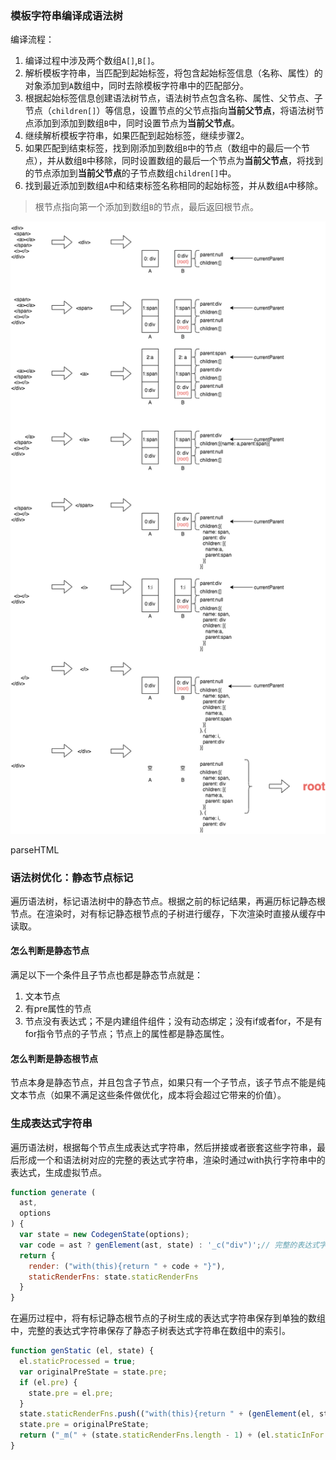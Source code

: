 ### 模板字符串编译成语法树

编译流程：

1. 编译过程中涉及两个数组`A[]`,`B[]`。
2. 解析模板字符串，当匹配到起始标签，将包含起始标签信息（名称、属性）的对象添加到`A`数组中，同时去除模板字符串中的匹配部分。
3. 根据起始标签信息创建语法树节点，语法树节点包含名称、属性、父节点、子节点（`children[]`）等信息，设置节点的父节点指向**当前父节点**，将语法树节点添加到添加到数组`B`中，同时设置节点为**当前父节点**。
4. 继续解析模板字符串，如果匹配到起始标签，继续步骤2。
5. 如果匹配到结束标签，找到刚添加到数组`B`中的节点（数组中的最后一个节点），并从数组`B`中移除，同时设置数组的最后一个节点为**当前父节点**，将找到的节点添加到**当前父节点**的子节点数组`children[]`中。
6. 找到最近添加到数组`A`中和结束标签名称相同的起始标签，并从数组`A`中移除。

> 根节点指向第一个添加到数组`B`的节点，最后返回根节点。

![模板字符串编译成语法树的示意图](./模板字符串编译成语法树.png)

parseHTML

### 语法树优化：静态节点标记

遍历语法树，标记语法树中的静态节点。根据之前的标记结果，再遍历标记静态根节点。在渲染时，对有标记静态根节点的子树进行缓存，下次渲染时直接从缓存中读取。

#### 怎么判断是静态节点

满足以下一个条件且子节点也都是静态节点就是：

1. 文本节点
2. 有pre属性的节点
3. 节点没有表达式；不是内建组件组件；没有动态绑定；没有if或者for，不是有for指令节点的子节点；节点上的属性都是静态属性。


#### 怎么判断是静态根节点

节点本身是静态节点，并且包含子节点，如果只有一个子节点，该子节点不能是纯文本节点（如果不满足这些条件做优化，成本将会超过它带来的价值）。


### 生成表达式字符串

遍历语法树，根据每个节点生成表达式字符串，然后拼接或者嵌套这些字符串，最后形成一个和语法树对应的完整的表达式字符串，渲染时通过with执行字符串中的表达式，生成虚拟节点。


```javascript
function generate (
  ast,
  options
) {
  var state = new CodegenState(options);
  var code = ast ? genElement(ast, state) : '_c("div")';// 完整的表达式字符串
  return {
    render: ("with(this){return " + code + "}"),
    staticRenderFns: state.staticRenderFns
  }
}
```

在遍历过程中，将有标记静态根节点的子树生成的表达式字符串保存到单独的数组中，完整的表达式字符串保存了静态子树表达式字符串在数组中的索引。

```javascript
function genStatic (el, state) {
  el.staticProcessed = true;
  var originalPreState = state.pre;
  if (el.pre) {
    state.pre = el.pre;
  }
  state.staticRenderFns.push(("with(this){return " + (genElement(el, state)) + "}"));
  state.pre = originalPreState;
  return ("_m(" + (state.staticRenderFns.length - 1) + (el.staticInFor ? ',true' : '') + ")")// 保存静态子树表达式字符串在数组中的索引
}
```